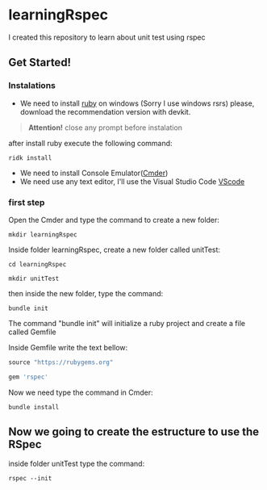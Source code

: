 # learningRspec
I created this repository to learn about unit test using rspec

## Get Started!
### Instalations
* We need to install [ruby](https://rubyinstaller.org/downloads/) on windows (Sorry I use windows rsrs)
please, download the recommendation version with devkit.

> **Attention!**  close any prompt before instalation

after install ruby execute the following command:
```
ridk install 
```
* We need to install Console Emulator([Cmder](https://cmder.net/)) 
* We need use any text editor, I'll use the Visual Studio Code [VScode](https://code.visualstudio.com/)

### first step 
Open the Cmder and type the command to create a new folder:
```
mkdir learningRspec
```
Inside folder learningRspec, create a new folder called unitTest:
```
cd learningRspec
```
```
mkdir unitTest
```
then inside the new folder, type the command:
```
bundle init
``` 
The command "bundle init" will initialize a ruby project and create a file called Gemfile

Inside Gemfile write the text bellow: 
```ruby
source "https://rubygems.org"

gem 'rspec'
```
Now we need type the command in Cmder:
```
bundle install
``` 
## Now we going to create the estructure to use the RSpec

inside folder unitTest type the command:
```
rspec --init
``` 

